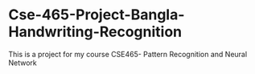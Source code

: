 # Cse-465-Project-Bangla-Handwriting-Recognition
This is a project for my course CSE465- Pattern Recognition and Neural Network
